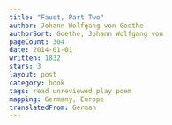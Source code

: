 ```yaml
---
title: "Faust, Part Two"
author: Johann Wolfgang von Goethe
authorSort: Goethe, Johann Wolfgang von
pageCount: 304
date: 2014-01-01
written: 1832
stars: 3
layout: post
category: book
tags: read unreviewed play poem
mapping: Germany, Europe
translatedFrom: German
---
```

